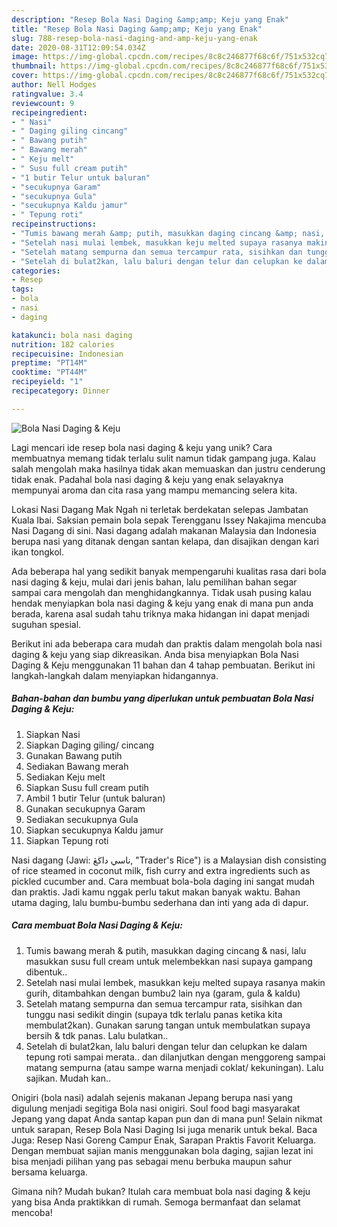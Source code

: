 ```yaml
---
description: "Resep Bola Nasi Daging &amp;amp; Keju yang Enak"
title: "Resep Bola Nasi Daging &amp;amp; Keju yang Enak"
slug: 788-resep-bola-nasi-daging-and-amp-keju-yang-enak
date: 2020-08-31T12:09:54.034Z
image: https://img-global.cpcdn.com/recipes/8c8c246877f68c6f/751x532cq70/bola-nasi-daging-keju-foto-resep-utama.jpg
thumbnail: https://img-global.cpcdn.com/recipes/8c8c246877f68c6f/751x532cq70/bola-nasi-daging-keju-foto-resep-utama.jpg
cover: https://img-global.cpcdn.com/recipes/8c8c246877f68c6f/751x532cq70/bola-nasi-daging-keju-foto-resep-utama.jpg
author: Nell Hodges
ratingvalue: 3.4
reviewcount: 9
recipeingredient:
- " Nasi"
- " Daging giling cincang"
- " Bawang putih"
- " Bawang merah"
- " Keju melt"
- " Susu full cream putih"
- "1 butir Telur untuk baluran"
- "secukupnya Garam"
- "secukupnya Gula"
- "secukupnya Kaldu jamur"
- " Tepung roti"
recipeinstructions:
- "Tumis bawang merah &amp; putih, masukkan daging cincang &amp; nasi, lalu masukkan susu full cream untuk melembekkan nasi supaya gampang dibentuk.."
- "Setelah nasi mulai lembek, masukkan keju melted supaya rasanya makin gurih, ditambahkan dengan bumbu2 lain nya (garam, gula &amp; kaldu)"
- "Setelah matang sempurna dan semua tercampur rata, sisihkan dan tunggu nasi sedikit dingin (supaya tdk terlalu panas ketika kita membulat2kan). Gunakan sarung tangan untuk membulatkan supaya bersih &amp; tdk panas. Lalu bulatkan.."
- "Setelah di bulat2kan, lalu baluri dengan telur dan celupkan ke dalam tepung roti sampai merata.. dan dilanjutkan dengan menggoreng sampai matang sempurna (atau sampe warna menjadi coklat/ kekuningan). Lalu sajikan. Mudah kan.."
categories:
- Resep
tags:
- bola
- nasi
- daging

katakunci: bola nasi daging 
nutrition: 182 calories
recipecuisine: Indonesian
preptime: "PT14M"
cooktime: "PT44M"
recipeyield: "1"
recipecategory: Dinner

---
```



![Bola Nasi Daging &amp; Keju](https://img-global.cpcdn.com/recipes/8c8c246877f68c6f/751x532cq70/bola-nasi-daging-keju-foto-resep-utama.jpg)

Lagi mencari ide resep bola nasi daging &amp; keju yang unik? Cara membuatnya memang tidak terlalu sulit namun tidak gampang juga. Kalau salah mengolah maka hasilnya tidak akan memuaskan dan justru cenderung tidak enak. Padahal bola nasi daging &amp; keju yang enak selayaknya mempunyai aroma dan cita rasa yang mampu memancing selera kita.

Lokasi Nasi Dagang Mak Ngah ni terletak berdekatan selepas Jambatan Kuala Ibai. Saksian pemain bola sepak Terengganu Issey Nakajima mencuba Nasi Dagang di sini. Nasi dagang adalah makanan Malaysia dan Indonesia berupa nasi yang ditanak dengan santan kelapa, dan disajikan dengan kari ikan tongkol.

Ada beberapa hal yang sedikit banyak mempengaruhi kualitas rasa dari bola nasi daging &amp; keju, mulai dari jenis bahan, lalu pemilihan bahan segar sampai cara mengolah dan menghidangkannya. Tidak usah pusing kalau hendak menyiapkan bola nasi daging &amp; keju yang enak di mana pun anda berada, karena asal sudah tahu triknya maka hidangan ini dapat menjadi suguhan spesial.


Berikut ini ada beberapa cara mudah dan praktis dalam mengolah bola nasi daging &amp; keju yang siap dikreasikan. Anda bisa menyiapkan Bola Nasi Daging &amp; Keju menggunakan 11 bahan dan 4 tahap pembuatan. Berikut ini langkah-langkah dalam menyiapkan hidangannya.

<!--inarticleads1-->

##### Bahan-bahan dan bumbu yang diperlukan untuk pembuatan Bola Nasi Daging &amp; Keju:

1. Siapkan  Nasi
1. Siapkan  Daging giling/ cincang
1. Gunakan  Bawang putih
1. Sediakan  Bawang merah
1. Sediakan  Keju melt
1. Siapkan  Susu full cream putih
1. Ambil 1 butir Telur (untuk baluran)
1. Gunakan secukupnya Garam
1. Sediakan secukupnya Gula
1. Siapkan secukupnya Kaldu jamur
1. Siapkan  Tepung roti


Nasi dagang (Jawi: ناسي داڬڠ, &#34;Trader&#39;s Rice&#34;) is a Malaysian dish consisting of rice steamed in coconut milk, fish curry and extra ingredients such as pickled cucumber and. Cara membuat bola-bola daging ini sangat mudah dan praktis. Jadi kamu nggak perlu takut makan banyak waktu. Bahan utama daging, lalu bumbu-bumbu sederhana dan inti yang ada di dapur. 

<!--inarticleads2-->

##### Cara membuat Bola Nasi Daging &amp; Keju:

1. Tumis bawang merah &amp; putih, masukkan daging cincang &amp; nasi, lalu masukkan susu full cream untuk melembekkan nasi supaya gampang dibentuk..
1. Setelah nasi mulai lembek, masukkan keju melted supaya rasanya makin gurih, ditambahkan dengan bumbu2 lain nya (garam, gula &amp; kaldu)
1. Setelah matang sempurna dan semua tercampur rata, sisihkan dan tunggu nasi sedikit dingin (supaya tdk terlalu panas ketika kita membulat2kan). Gunakan sarung tangan untuk membulatkan supaya bersih &amp; tdk panas. Lalu bulatkan..
1. Setelah di bulat2kan, lalu baluri dengan telur dan celupkan ke dalam tepung roti sampai merata.. dan dilanjutkan dengan menggoreng sampai matang sempurna (atau sampe warna menjadi coklat/ kekuningan). Lalu sajikan. Mudah kan..


Onigiri (bola nasi) adalah sejenis makanan Jepang berupa nasi yang digulung menjadi segitiga Bola nasi onigiri. Soul food bagi masyarakat Jepang yang dapat Anda santap kapan pun dan di mana pun! Selain nikmat untuk sarapan, Resep Bola Nasi Daging Isi juga menarik untuk bekal. Baca Juga: Resep Nasi Goreng Campur Enak, Sarapan Praktis Favorit Keluarga. Dengan membuat sajian manis menggunakan bola daging, sajian lezat ini bisa menjadi pilihan yang pas sebagai menu berbuka maupun sahur bersama keluarga. 

Gimana nih? Mudah bukan? Itulah cara membuat bola nasi daging &amp; keju yang bisa Anda praktikkan di rumah. Semoga bermanfaat dan selamat mencoba!
